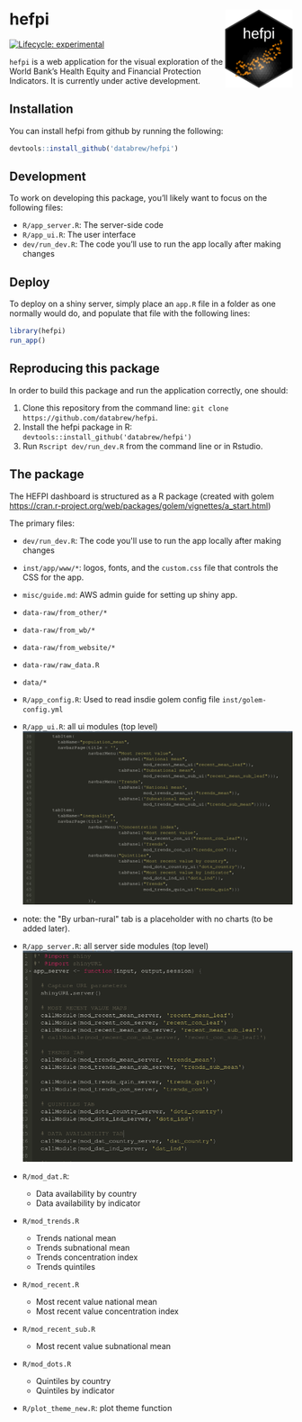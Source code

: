 
<!-- README.md is generated from README.Rmd. Please edit that file -->

# hefpi <a href='https://github.com/databrew/hepfi'><img src='man/figures/logo.png' align="right" height="139" /></a>

<!-- badges: start -->

[![Lifecycle:
experimental](https://img.shields.io/badge/lifecycle-experimental-orange.svg)](https://www.tidyverse.org/lifecycle/#experimental)
<!-- badges: end -->

`hefpi` is a web application for the visual exploration of the World
Bank’s Health Equity and Financial Protection Indicators. It is
currently under active development.

## Installation

You can install hefpi from github by running the following:

``` r
devtools::install_github('databrew/hefpi')
```

## Development

To work on developing this package, you’ll likely want to focus on the
following files:

  - `R/app_server.R`: The server-side code
  - `R/app_ui.R`: The user interface
  - `dev/run_dev.R`: The code you’ll use to run the app locally after
    making changes

## Deploy

To deploy on a shiny server, simply place an `app.R` file in a folder as
one normally would do, and populate that file with the following lines:

``` r
library(hefpi)
run_app()
```

## Reproducing this package

In order to build this package and run the application correctly, one
should:

1.  Clone this repository from the command line: `git clone
    https://github.com/databrew/hefpi`.  
2.  Install the hefpi package in R: `devtools::install_github('databrew/hefpi')`
3.  Run `Rscript dev/run_dev.R` from the command line or in Rstudio.


## The package

The HEFPI dashboard is structured as a R package (created with golem https://cran.r-project.org/web/packages/golem/vignettes/a_start.html)

The primary files:
- `dev/run_dev.R`: The code you'll use to run the app locally after making changes
- `inst/app/www/*`: logos, fonts, and the `custom.css` file that controls the CSS for the app.
- `misc/guide.md`: AWS admin guide for setting up shiny app.
- `data-raw/from_other/*`
- `data-raw/from_wb/*`
- `data-raw/from_website/*`
- `data-raw/raw_data.R`
- `data/*`
- `R/app_config.R`: Used to read insdie golem config file `inst/golem-config.yml`
- `R/app_ui.R`: all ui modules (top level)
![](inst/app/www/app_ui.png)
- note: the "By urban-rural" tab is a placeholder with no charts (to be added later).

- `R/app_server.R`: all server side modules (top level)
![](inst/app/www/app_server.png)

- `R/mod_dat.R`: 
  - Data availability by country
  - Data availability by indicator

- `R/mod_trends.R`
  - Trends national mean
  - Trends subnational mean
  - Trends concentration index
  - Trends quintiles
- `R/mod_recent.R` 
  - Most recent value national mean 
  - Most recent value concentration index 
- `R/mod_recent_sub.R`
  - Most recent value subnational mean
- `R/mod_dots.R`
  - Quintiles by country
  - Quintiles by indicator
- `R/plot_theme_new.R`: plot theme function
